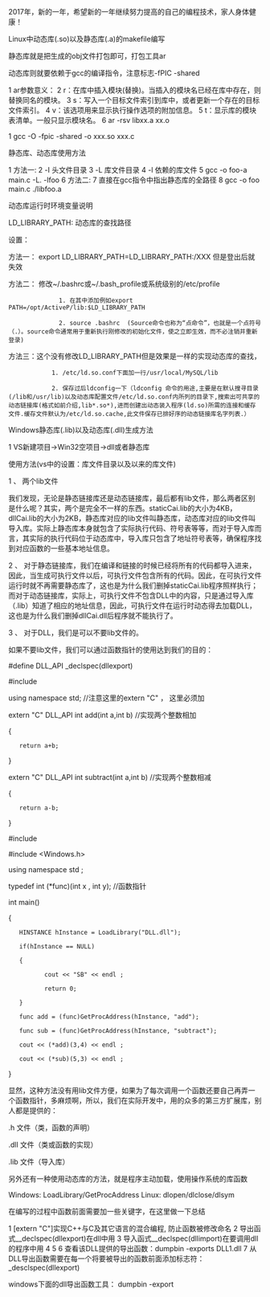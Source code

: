 2017年，新的一年，希望新的一年继续努力提高的自己的编程技术，家人身体健康！

Linux中动态库(.so)以及静态库(.a)的makefile编写

静态库就是把生成的obj文件打包即可，打包工具ar

动态库则就要依赖于gcc的编译指令，注意标志-fPIC -shared



1 ar参数意义：
2 r：在库中插入模块(替换)。当插入的模块名已经在库中存在，则替换同名的模块。
3 s：写入一个目标文件索引到库中，或者更新一个存在的目标文件索引。
4 v：该选项用来显示执行操作选项的附加信息。
5 t：显示库的模块表清单。一般只显示模块名。
6 ar -rsv libxx.a xx.o

1 gcc -O -fpic -shared -o xxx.so xxx.c 


静态库、动态库使用方法

1 方法一:
2         -I 头文件目录
3         -L 库文件目录
4         -l 依赖的库文件
5         gcc -o foo-a main.c -L. -lfoo 
6 方法二:
7         直接在gcc指令中指出静态库的全路径
8         gcc -o foo main.c ./libfoo.a 


动态库运行时环境变量说明

LD_LIBRARY_PATH: 动态库的查找路径

设置：

方法一： export  LD_LIBRARY_PATH=LD_LIBRARY_PATH:/XXX 但是登出后就失效

方法二：  修改~/.bashrc或~/.bash_profile或系统级别的/etc/profile

                  1. 在其中添加例如export PATH=/opt/ActiveP/lib:$LD_LIBRARY_PATH

                  2. source .bashrc  (Source命令也称为“点命令”，也就是一个点符号（.）。source命令通常用于重新执行刚修改的初始化文件，使之立即生效，而不必注销并重新登录)

方法三：这个没有修改LD_LIBRARY_PATH但是效果是一样的实现动态库的查找， 

                1. /etc/ld.so.conf下面加一行/usr/local/MySQL/lib

                2. 保存过后ldconfig一下（ldconfig 命令的用途,主要是在默认搜寻目录(/lib和/usr/lib)以及动态库配置文件/etc/ld.so.conf内所列的目录下,搜索出可共享的动态链接库(格式如前介绍,lib*.so*),进而创建出动态装入程序(ld.so)所需的连接和缓存文件.缓存文件默认为/etc/ld.so.cache,此文件保存已排好序的动态链接库名字列表.）
				
Windows静态库(.lib)以及动态库(.dll)生成方法

1 VS新建项目->Win32空项目->dll或者静态库

使用方法(vs中的设置：库文件目录以及以来的库文件)

1 、 两个lib文件

我们发现，无论是静态链接库还是动态链接库，最后都有lib文件，那么两者区别是什么呢？其实，两个是完全不一样的东西。staticCai.lib的大小为4KB，dllCai.lib的大小为2KB，静态库对应的lib文件叫静态库，动态库对应的lib文件叫导入库。实际上静态库本身就包含了实际执行代码、符号表等等，而对于导入库而言，其实际的执行代码位于动态库中，导入库只包含了地址符号表等，确保程序找到对应函数的一些基本地址信息。

2 、 对于静态链接库，我们在编译和链接的时候已经将所有的代码都导入进来，因此，当生成可执行文件以后，可执行文件包含所有的代码。因此，在可执行文件运行时就不再需要静态库了，这也是为什么我们删掉staticCai.lib程序照样执行；而对于动态链接库，实际上，可执行文件不包含DLL中的内容，只是通过导入库（.lib）知道了相应的地址信息，因此，可执行文件在运行时动态得去加载DLL，这也是为什么我们删掉dllCai.dll后程序就不能执行了。

3 、 对于DLL，我们是可以不要lib文件的。

如果不要lib文件，我们可以通过函数指针的使用达到我们的目的：

#define  DLL_API _declspec(dllexport)

#include <iostream>

using namespace std;   //注意这里的extern "C" ， 这里必须加

extern "C" DLL_API int add(int a,int b)   //实现两个整数相加

{

       return a+b;

}

extern "C" DLL_API int subtract(int a,int b)   //实现两个整数相减

{

       return a-b;

}

#include <iostream>

#include <Windows.h>

using namespace std ;

 

typedef int (*func)(int x , int y);  //函数指针

int main()

{

       HINSTANCE hInstance = LoadLibrary("DLL.dll");

       if(hInstance == NULL)

       {

              cout << "SB" << endl ;

              return 0;

       }

       func add = (func)GetProcAddress(hInstance, "add");

       func sub = (func)GetProcAddress(hInstance, "subtract");

       cout << (*add)(3,4) << endl ;

       cout << (*sub)(5,3) << endl ;

}

显然，这种方法没有用lib文件方便，如果为了每次调用一个函数还要自己再弄一个函数指针，多麻烦啊，所以，我们在实际开发中，用的众多的第三方扩展库，别人都是提供的：

.h  文件（类，函数的声明）

.dll 文件（类或函数的实现）

.lib 文件（导入库）

另外还有一种使用动态库的方法，就是程序主动加载，使用操作系统的库函数

Windows:    LoadLibrary/GetProcAddress
Linux:  dlopen/dlclose/dlsym

在编写的过程中函数前面需要加一些关键字，在这里做一下总结

1 [extern "C"]实现C++与C及其它语言的混合编程, 防止函数被修改命名
2 导出函式__declspec(dllexport)在dll中用
3 导入函式__declspec(dllimport)在要调用dll的程序中用 
4 
5 
6 查看该DLL提供的导出函数：dumpbin -exports DLL1.dll
7 从DLL导出函数需要在每一个将要被导出的函数前面添加标志符：_desclspec(dllexport)


windows下面的dll导出函数工具： dumpbin -export